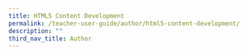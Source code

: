 ```yaml
---
title: HTML5 Content Development
permalink: /teacher-user-guide/author/html5-content-development/
description: ""
third_nav_title: Author
---
```

